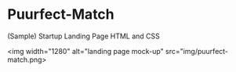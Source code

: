 # Puurfect-Match
(Sample) Startup Landing Page
HTML and CSS

<img width="1280" alt="landing page mock-up" src="img/puurfect-match.png>
